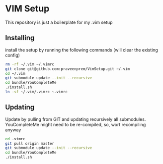 # VIM Setup

This repository is just a boilerplate for my .vim setup

## Installing

install the setup by running the following commands (will clear the existing config)

```sh
rm -rf ~/.vim ~/.vimrc
git clone git@github.com:praveenprem/VimSetup.git ~/.vim
cd ~/.vim
git submodule update --init --recursive
cd bundle/YouCompleteMe
./install.sh
ln -sf ~/.vim/.vimrc ~.vimrc
```

## Updating
Update by pulling from GIT and updating recursively all submodules. YouCompleteMe might need to be re-compiled, so, wort recompiling anyway
```sh
cd .vimrc
git pull origin master
git submodule update --init --recursive
cd bundle/YouCompleteMe
./install.sh
```

